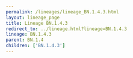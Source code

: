 ```yaml
---
permalink: /lineages/lineage_BN.1.4.3.html
layout: lineage_page
title: Lineage BN.1.4.3
redirect_to: ../lineage.html?lineage=BN.1.4.3
lineage: BN.1.4.3
parent: BN.1.4
children: ['BN.1.4.3']
---
```

